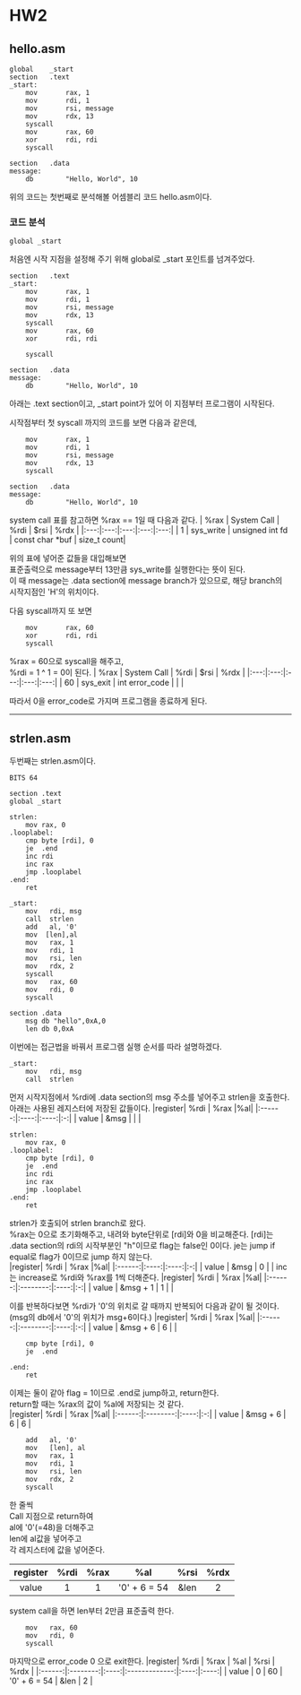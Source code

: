 # HW2  

## hello.asm  

```x86asm
global    _start
section   .text
_start:
    mov       rax, 1
    mov       rdi, 1
    mov       rsi, message
    mov       rdx, 13
    syscall
    mov       rax, 60
    xor       rdi, rdi
    syscall

section   .data
message:
    db        "Hello, World", 10
```

위의 코드는 첫번째로 분석해볼 어셈블리 코드 hello.asm이다.

### 코드 분석

```x86asm
global _start
```
처음엔 시작 지점을 설정해 주기 위해 global로 _start 포인트를 넘겨주었다.  

```x86asm
section   .text
_start:
    mov       rax, 1
    mov       rdi, 1
    mov       rsi, message
    mov       rdx, 13
    syscall
    mov       rax, 60
    xor       rdi, rdi

    syscall

section   .data
message:
    db        "Hello, World", 10
```
아래는 .text section이고, _start point가 있어 이 지점부터 프로그램이 시작된다.  

시작점부터 첫 syscall 까지의 코드를 보면 다음과 같은데,

```x86asm
    mov       rax, 1
    mov       rdi, 1
    mov       rsi, message
    mov       rdx, 13
    syscall

section   .data
message:
    db        "Hello, World", 10
```
system call 표를 참고하면 %rax == 1일 때 다음과 같다.
| %rax | System Call | %rdi | $rsi | %rdx |
|:---:|:---:|:---:|:---:|:---:|
| 1 | sys_write | unsigned int fd | const char *buf | size_t count|  

위의 표에 넣어준 값들을 대입해보면  
표준출력으로 message부터 13만큼 sys_write를 실행한다는 뜻이 된다.  
이 때 message는 .data section에 message branch가 있으므로, 해당 branch의 시작지점인 'H'의 위치이다.

다음 syscall까지 또 보면

```x86asm
    mov       rax, 60
    xor       rdi, rdi
    syscall
```
%rax = 60으로 syscall을 해주고,  
%rdi = 1 ^ 1 = 0이 된다.
| %rax | System Call | %rdi | $rsi | %rdx |
|:---:|:---:|:---:|:---:|:---:|
| 60 | sys_exit | int error_code | | |  

따라서 0을 error_code로 가지며 프로그램을 종료하게 된다.

---

## strlen.asm

두번째는 strlen.asm이다.
```x86asm
BITS 64

section .text
global _start

strlen:
    mov rax, 0
.looplabel:
    cmp byte [rdi], 0
    je  .end
    inc rdi
    inc rax
    jmp .looplabel
.end:
    ret
    
_start:
    mov   rdi, msg
    call  strlen
    add   al, '0'
    mov  [len],al
    mov   rax, 1
    mov   rdi, 1
    mov   rsi, len
    mov   rdx, 2
    syscall
    mov   rax, 60
    mov   rdi, 0
    syscall

section .data
    msg db "hello",0xA,0
    len db 0,0xA
```

이번에는 접근법을 바꿔서 프로그램 실행 순서를 따라 설명하겠다.  
```x86asm
_start:
    mov   rdi, msg
    call  strlen
```  
먼저 시작지점에서 %rdi에 .data section의 msg 주소를 넣어주고 strlen을 호출한다.  
아래는 사용된 레지스터에 저장된 값들이다.
|register| %rdi | %rax |%al|
|:------:|:----:|:----:|:-:|
| value  | &msg |      |   |


```x86asm
strlen:
    mov rax, 0
.looplabel:
    cmp byte [rdi], 0
    je  .end
    inc rdi
    inc rax
    jmp .looplabel
.end:
    ret
```
strlen가 호출되어 strlen branch로 왔다.  
%rax는 0으로 초기화해주고, 내려와 byte단위로 [rdi]와 0을 비교해준다. [rdi]는 .data section의 rdi의 시작부분인 "h"이므로 flag는 false인 0이다.
je는 jump if equal로 flag가 0이므로 jump 하지 않는다.  
|register| %rdi | %rax |%al|
|:------:|:----:|:----:|:-:|
| value  | &msg |   0  |   |
inc는 increase로 %rdi와 %rax를 1씩 더해준다.
|register| %rdi     | %rax |%al|
|:------:|:--------:|:----:|:-:|
| value  | &msg + 1 |  1   |   |

이를 반복하다보면 %rdi가 '0'의 위치로 갈 때까지 반복되어 다음과 같이 될 것이다. (msg의 db에서 '0'의 위치가 msg+6이다.)
|register| %rdi     | %rax |%al|
|:------:|:--------:|:----:|:-:|
| value  | &msg + 6 |  6   |   |


```x86asm
    cmp byte [rdi], 0
    je  .end

.end:
    ret
```
이제는 둘이 같아 flag = 1이므로 .end로 jump하고, return한다.  
return할 때는 %rax의 값이 %al에 저장되는 것 같다.  
|register| %rdi     | %rax |%al|
|:------:|:--------:|:----:|:-:|
| value  | &msg + 6 |  6   | 6 |  

```x86asm
    add   al, '0'
    mov   [len], al
    mov   rax, 1
    mov   rdi, 1
    mov   rsi, len
    mov   rdx, 2
    syscall
```
한 줄씩  
Call 지점으로 return하여  
al에 '0'(=48)을 더해주고  
len에 al값을 넣어주고  
각 레지스터에 값을 넣어준다.

|register| %rdi     | %rax | %al           | %rsi | %rdx |
|:------:|:--------:|:----:|:-------------:|:----:|:----:|
| value  | 1        |  1   | '0' + 6 = 54  | &len | 2    |

system call을 하면 len부터 2만큼 표준출력 한다.

```x86asm
    mov   rax, 60
    mov   rdi, 0
    syscall
```
마지막으로 error_code 0 으로 exit한다.
|register| %rdi     | %rax | %al           | %rsi | %rdx |
|:------:|:--------:|:----:|:-------------:|:----:|:----:|
| value  | 0        |  60  | '0' + 6 = 54  | &len | 2    |